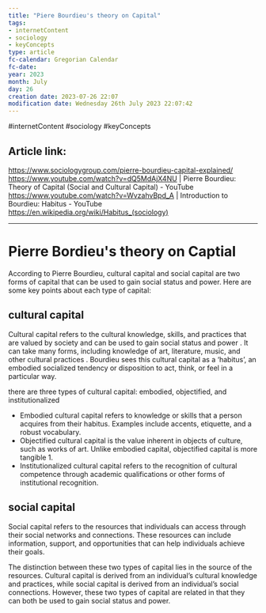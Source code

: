 ```yaml
---
title: "Piere Bourdieu's theory on Capital"
tags:
- internetContent
- sociology
- keyConcepts
type: article
fc-calendar: Gregorian Calendar
fc-date: 
year: 2023
month: July
day: 26
creation date: 2023-07-26 22:07
modification date: Wednesday 26th July 2023 22:07:42
---
```


#internetContent  #sociology #keyConcepts
## Article link:
https://www.sociologygroup.com/pierre-bourdieu-capital-explained/
https://www.youtube.com/watch?v=dQ5MdAjX4NU | Pierre Bourdieu: Theory of Capital (Social and Cultural Capital) - YouTube
https://www.youtube.com/watch?v=WvzahvBpd_A | Introduction to Bourdieu: Habitus - YouTube
https://en.wikipedia.org/wiki/Habitus_(sociology)

_____

# Pierre Bordieu's theory on Captial 
According to Pierre Bourdieu, cultural capital and social capital are two forms of capital that can be used to gain social status and power. Here are some key points about each type of capital:

## cultural capital  
Cultural capital refers to the cultural knowledge, skills, and practices that are valued by society and can be used to gain social status and power . It can take many forms, including knowledge of art, literature, music, and other cultural practices . Bourdieu sees this cultural capital as a ‘habitus’, an embodied socialized tendency or disposition to act, think, or feel in a particular way. 

there are three types of cultural capital: embodied, objectified, and institutionalized

- Embodied cultural capital refers to knowledge or skills that a person acquires from their habitus. Examples include accents, etiquette, and a robust vocabulary.
- Objectified cultural capital is the value inherent in objects of culture, such as works of art. Unlike embodied capital, objectified capital is more tangible 1.
 - Institutionalized cultural capital refers to the recognition of cultural competence through academic qualifications or other forms of institutional recognition.

## social capital 

Social capital refers to the resources that individuals can access through their social networks and connections. These resources can include information, support, and opportunities that can help individuals achieve their goals.

The distinction between these two types of capital lies in the source of the resources. Cultural capital is derived from an individual’s cultural knowledge and practices, while social capital is derived from an individual’s social connections. However, these two types of capital are related in that they can both be used to gain social status and power.

